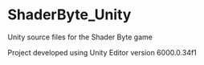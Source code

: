 # ShaderByte_Unity
Unity source files for the Shader Byte game

Project developed using Unity Editor version 6000.0.34f1
